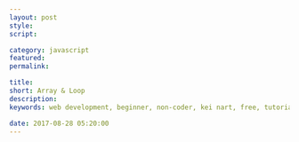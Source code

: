 ```yaml
---
layout: post
style:
script:

category: javascript
featured:
permalink:

title:
short: Array & Loop
description:
keywords: web development, beginner, non-coder, kei nart, free, tutorial, coding, programming, code nart, javascript, function, scope, type

date: 2017-08-28 05:20:00
---
```

